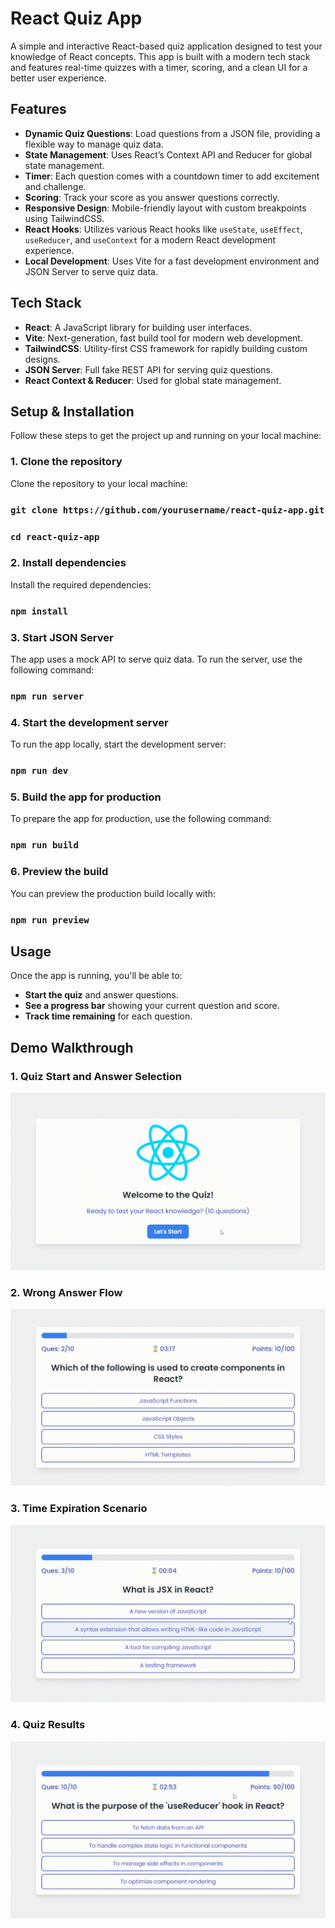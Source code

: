 # React Quiz App

A simple and interactive React-based quiz application designed to test your knowledge of React concepts. This app is built with a modern tech stack and features real-time quizzes with a timer, scoring, and a clean UI for a better user experience.

## Features

- **Dynamic Quiz Questions**: Load questions from a JSON file, providing a flexible way to manage quiz data.
- **State Management**: Uses React’s Context API and Reducer for global state management.
- **Timer**: Each question comes with a countdown timer to add excitement and challenge.
- **Scoring**: Track your score as you answer questions correctly.
- **Responsive Design**: Mobile-friendly layout with custom breakpoints using TailwindCSS.
- **React Hooks**: Utilizes various React hooks like `useState`, `useEffect`, `useReducer`, and `useContext` for a modern React development experience.
- **Local Development**: Uses Vite for a fast development environment and JSON Server to serve quiz data.

## Tech Stack

- **React**: A JavaScript library for building user interfaces.
- **Vite**: Next-generation, fast build tool for modern web development.
- **TailwindCSS**: Utility-first CSS framework for rapidly building custom designs.
- **JSON Server**: Full fake REST API for serving quiz questions.
- **React Context & Reducer**: Used for global state management.

## Setup & Installation

Follow these steps to get the project up and running on your local machine:

### 1. Clone the repository

Clone the repository to your local machine:
### `git clone https://github.com/yourusername/react-quiz-app.git`
### `cd react-quiz-app`

### 2. Install dependencies

Install the required dependencies:
### `npm install`

### 3. Start JSON Server

The app uses a mock API to serve quiz data. To run the server, use the following command:
### `npm run server`

### 4. Start the development server

To run the app locally, start the development server:
### `npm run dev`

### 5. Build the app for production

To prepare the app for production, use the following command:
### `npm run build`

### 6. Preview the build

You can preview the production build locally with:
### `npm run preview`

## Usage

Once the app is running, you'll be able to:

- **Start the quiz** and answer questions.
- **See a progress bar** showing your current question and score.
- **Track time remaining** for each question.

## Demo Walkthrough

### 1. Quiz Start and Answer Selection
![Quiz Start and Answer Selection](readme-assets/Quiz-Start-and-Answer-Selection.gif)

### 2. Wrong Answer Flow
![Wrong Answer Flow](readme-assets/Wrong-Answer-Flow.gif)

### 3. Time Expiration Scenario
![Time Expiration Scenario](readme-assets/Time-Expiration-Scenario.gif)

### 4. Quiz Results
![Quiz Results](readme-assets/Quiz-Results.gif)
